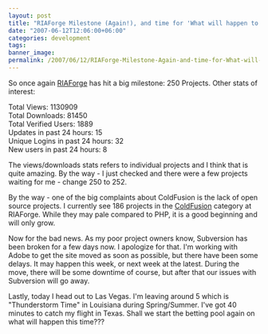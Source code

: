 ```yaml
---
layout: post
title: "RIAForge Milestone (Again!), and time for 'What will happen to Ray on this trip'"
date: "2007-06-12T12:06:00+06:00"
categories: development 
tags: 
banner_image: 
permalink: /2007/06/12/RIAForge-Milestone-Again-and-time-for-What-will-happen-to-Ray-on-this-trip
---
```


So once again <a href="http://www.riaforge.org">RIAForge</a> has hit a big milestone: 250 Projects. Other stats of interest:

Total Views: 1130909<br />
Total Downloads: 81450<br />
Total Verified Users: 1889<br />
Updates in past 24 hours: 15<br />
Unique Logins in past 24 hours: 32<br />
New users in past 24 hours: 8<br />

The views/downloads stats refers to individual projects and I think that is quite amazing. By the way - I just checked and there were a few projects waiting for me - change 250 to 252.

By the way - one of the big complaints about ColdFusion is the lack of open source projects. I currently see 186 projects in the <a href="http://www.riaforge.org/index.cfm?event=page.category&id=1">ColdFusion</a> category at RIAForge. While they may pale compared to PHP, it is a good beginning and will only grow.


Now for the bad news. As my poor project owners know, Subversion has been broken for a few days now. I apologize for that. I'm working with Adobe to get the site moved as soon as possible, but there have been some delays. It may happen this week, or next week at the latest. During the move, there will be some downtime of course, but after that our issues with Subversion will go away. 

Lastly, today I head out to Las Vegas. I'm leaving around 5 which is "Thunderstorm Time" in Louisiana during Spring/Summer. I've got 40 minutes to catch my flight in Texas. Shall we start the betting pool again on what will happen this time???